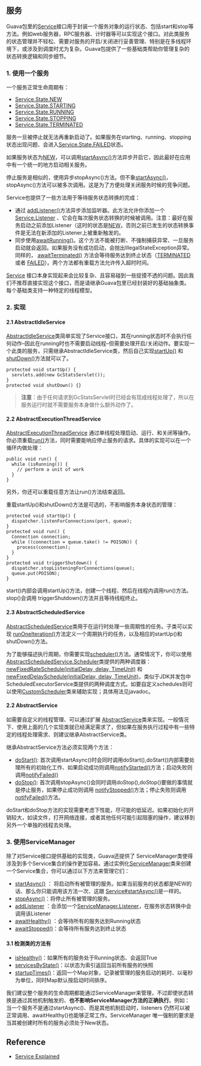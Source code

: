 ## 服务
Guava包里的[Service](http://google.github.io/guava/releases/snapshot/api/docs/com/google/common/util/concurrent/Service.html)接口用于封装一个服务对象的运行状态、包括start和stop等方法。例如web服务器，RPC服务器、计时器等可以实现这个接口。对此类服务的状态管理并不轻松、需要对服务的开启/关闭进行妥善管理、特别是在多线程环境下，或涉及到调度时尤为复杂。Guava包提供了一些基础类帮助你管理复杂的状态转换逻辑和同步细节。
### 1. 使用一个服务
一个服务正常生命周期有：
- [Service.State.NEW](http://google.github.io/guava/releases/snapshot/api/docs/com/google/common/util/concurrent/Service.State.html#NEW)
- [Service.State.STARTING](http://google.github.io/guava/releases/snapshot/api/docs/com/google/common/util/concurrent/Service.State.html#STARTING)
- [Service.State.RUNNING](http://google.github.io/guava/releases/snapshot/api/docs/com/google/common/util/concurrent/Service.State.html#RUNNING)
- [Service.State.STOPPING](http://google.github.io/guava/releases/snapshot/api/docs/com/google/common/util/concurrent/Service.State.html#STOPPING)
- [Service.State.TERMINATED](http://google.github.io/guava/releases/snapshot/api/docs/com/google/common/util/concurrent/Service.State.html#TERMINATED)

服务一旦被停止就无法再重新启动了。如果服务在starting、running、stopping状态出现问题、会进入[Service.State.FAILED](http://google.github.io/guava/releases/snapshot/api/docs/com/google/common/util/concurrent/Service.State.html#FAILED)状态。

如果服务状态为[NEW](http://google.github.io/guava/releases/snapshot/api/docs/com/google/common/util/concurrent/Service.State.html#NEW)，可以调用[startAsync()](http://google.github.io/guava/releases/snapshot/api/docs/com/google/common/util/concurrent/Service.html#startAsync--)方法异步开启它，因此最好在应用中有一个统一的地方启动相关服务。

停止服务是相似的，使用异步stopAsync()方法。但不象[startAsync()](http://google.github.io/guava/releases/snapshot/api/docs/com/google/common/util/concurrent/Service.html#startAsync--)，stopAsync()方法可以被多次调用。这是为了方便处理关闭服务时候的竞争问题。

Service也提供了一些方法用于等待服务状态转换的完成：
- 通过 [addListener()](http://google.github.io/guava/releases/snapshot/api/docs/com/google/common/util/concurrent/Service.html#addListener--)方法异步添加监听器。此方法允许你添加一个 [Service.Listener](http://google.github.io/guava/releases/snapshot/api/docs/com/google/common/util/concurrent/Service.Listener.html) 、它会在每次服务状态转换的时候被调用。注意：最好在服务启动之前添加Listener（这时的状态是[NEW](http://google.github.io/guava/releases/snapshot/api/docs/com/google/common/util/concurrent/Service.State.html#NEW)，否则之前已发生的状态转换事件是无法在新添加的Listener上被重新触发的。
- 同步使用[awaitRunning()](http://google.github.io/guava/releases/snapshot/api/docs/com/google/common/util/concurrent/Service.html#awaitRunning--)。这个方法不能被打断、不强制捕获异常、一旦服务启动就会返回。如果服务没有成功启动，会抛出IllegalStateException异常。同样的， [awaitTerminated()](http://google.github.io/guava/releases/snapshot/api/docs/com/google/common/util/concurrent/Service.html#awaitTerminated--) 方法会等待服务达到终止状态（[TERMINATED](http://google.github.io/guava/releases/snapshot/api/docs/com/google/common/util/concurrent/Service.State.html#TERMINATED) 或者 [FAILED](http://google.github.io/guava/releases/snapshot/api/docs/com/google/common/util/concurrent/Service.State.html#FAILED)）。两个方法都有重载方法允许传入超时时间。

[Service](http://google.github.io/guava/releases/snapshot/api/docs/com/google/common/util/concurrent/Service.html) 接口本身实现起来会比较复杂、且容易碰到一些捉摸不透的问题。因此我们不推荐直接实现这个接口，而是请继承Guava包里已经封装好的基础抽象类。每个基础类支持一种特定的线程模型。
### 2. 实现
#### 2.1 AbstractIdleService
[AbstractIdleService](http://google.github.io/guava/releases/snapshot/api/docs/com/google/common/util/concurrent/AbstractIdleService.html)类简单实现了Service接口，其在running状态时不会执行任何动作–因此在running时也不需要启动线程–但需要处理开启/关闭动作。要实现一个此类的服务，只需继承AbstractIdleService类，然后自己实现[startUp()](http://google.github.io/guava/releases/snapshot/api/docs/com/google/common/util/concurrent/AbstractIdleService.html#startUp--) 和[shutDown()](http://google.github.io/guava/releases/snapshot/api/docs/com/google/common/util/concurrent/AbstractIdleService.html#shutDown--)方法就可以了。
```
protected void startUp() {
  servlets.add(new GcStatsServlet());
}
protected void shutDown() {}
```
> **注意**：由于任何请求到GcStatsServlet时已经会有现成线程处理了，所以在服务运行时就不需要服务本身做什么额外动作了。
#### 2.2 AbstractExecutionThreadService
[AbstractExecutionThreadService](http://google.github.io/guava/releases/snapshot/api/docs/com/google/common/util/concurrent/AbstractExecutionThreadService.html) 通过单线程处理启动、运行、和关闭等操作。你必须重载[run()](http://google.github.io/guava/releases/snapshot/api/docs/com/google/common/util/concurrent/AbstractExecutionThreadService.html#run--)方法，同时需要能响应停止服务的请求。具体的实现可以在一个循环内做处理：
```
public void run() {
  while (isRunning()) {
    // perform a unit of work
  }
}
```
另外，你还可以重载任意方法让run()方法结束返回。

重载startUp()和shutDown()方法是可选的，不影响服务本身状态的管理：
```
protected void startUp() {
  dispatcher.listenForConnections(port, queue);
}
protected void run() {
  Connection connection;
  while ((connection = queue.take() != POISON)) {
    process(connection);
  }
}
protected void triggerShutdown() {
  dispatcher.stopListeningForConnections(queue);
  queue.put(POISON);
}
```
start()内部会调用startUp()方法，创建一个线程、然后在线程内调用run()方法。stop()会调用 triggerShutdown()方法并且等待线程终止。
#### 2.3 AbstractScheduledService
[AbstractScheduledService](http://google.github.io/guava/releases/snapshot/api/docs/com/google/common/util/concurrent/AbstractScheduledService.html)类用于在运行时处理一些周期性的任务。子类可以实现 [runOneIteration()](http://google.github.io/guava/releases/snapshot/api/docs/com/google/common/util/concurrent/AbstractScheduledService.html#runOneIteration--)方法定义一个周期执行的任务，以及相应的startUp()和shutDown()方法。

为了能够描述执行周期，你需要实现[scheduler()](http://google.github.io/guava/releases/snapshot/api/docs/com/google/common/util/concurrent/AbstractScheduledService.html#scheduler--)方法。通常情况下，你可以使用[AbstractScheduledService.Scheduler](http://google.github.io/guava/releases/snapshot/api/docs/com/google/common/util/concurrent/AbstractScheduledService.Scheduler.html)类提供的两种调度器：[newFixedRateSchedule(initialDelay, delay, TimeUnit)](http://google.github.io/guava/releases/snapshot/api/docs/com/google/common/util/concurrent/AbstractScheduledService.Scheduler.html#newFixedRateSchedule-long-long-java.util.concurrent.TimeUnit-)  和[newFixedDelaySchedule(initialDelay, delay, TimeUnit)](http://google.github.io/guava/releases/snapshot/api/docs/com/google/common/util/concurrent/AbstractScheduledService.Scheduler.html#newFixedDelaySchedule-long-long-java.util.concurrent.TimeUnit-)，类似于JDK并发包中ScheduledExecutorService类提供的两种调度方式。如要自定义schedules则可以使用[CustomScheduler](http://google.github.io/guava/releases/snapshot/api/docs/com/google/common/util/concurrent/AbstractScheduledService.CustomScheduler.html)类来辅助实现；具体用法见javadoc。
#### 2.2 AbstractService
如需要自定义的线程管理、可以通过扩展 [AbstractService](http://google.github.io/guava/releases/snapshot/api/docs/com/google/common/util/concurrent/AbstractService.html)类来实现。一般情况下、使用上面的几个实现类就已经满足需求了，但如果在服务执行过程中有一些特定的线程处理需求、则建议继承AbstractService类。

继承AbstractService方法必须实现两个方法：
- [doStart()](http://google.github.io/guava/releases/snapshot/api/docs/com/google/common/util/concurrent/AbstractService.html#doStart--):  首次调用startAsync()时会同时调用doStart(),doStart()内部需要处理所有的初始化工作、如果启动成功则调用[notifyStarted()](http://google.github.io/guava/releases/snapshot/api/docs/com/google/common/util/concurrent/AbstractService.html#notifyStarted--)方法；启动失败则调用[notifyFailed()](http://google.github.io/guava/releases/snapshot/api/docs/com/google/common/util/concurrent/AbstractService.html#notifyFailed-java.lang.Throwable-)
- [doStop()](http://google.github.io/guava/releases/snapshot/api/docs/com/google/common/util/concurrent/AbstractService.html#doStop--):  首次调用stopAsync()会同时调用doStop(),doStop()要做的事情就是停止服务，如果停止成功则调用 [notifyStopped()](http://google.github.io/guava/releases/snapshot/api/docs/com/google/common/util/concurrent/AbstractService.html#notifyStopped--)方法；停止失败则调用 [notifyFailed()](http://google.github.io/guava/releases/snapshot/api/docs/com/google/common/util/concurrent/AbstractService.html#notifyFailed-java.lang.Throwable-)方法。

doStart和doStop方法的实现需要考虑下性能，尽可能的低延迟。如果初始化的开销较大，如读文件，打开网络连接，或者其他任何可能引起阻塞的操作，建议移到另外一个单独的线程去处理。
### 3. 使用ServiceManager
除了对Service接口提供基础的实现类，Guava还提供了 ServiceManager类使得涉及到多个Service集合的操作更加容易。通过实例化[ServiceManager](http://google.github.io/guava/releases/snapshot/api/docs/com/google/common/util/concurrent/ServiceManager.html)类来创建一个Service集合，你可以通过以下方法来管理它们：
- [startAsync()](http://google.github.io/guava/releases/snapshot/api/docs/com/google/common/util/concurrent/ServiceManager.html#startAsync--) ： 将启动所有被管理的服务。如果当前服务的状态都是NEW的话、那么你只能调用该方法一次、这跟 [Service#startAsync()](http://google.github.io/guava/releases/snapshot/api/docs/com/google/common/util/concurrent/Service.html#startAsync--)是一样的。
- [stopAsync()](http://google.github.io/guava/releases/snapshot/api/docs/com/google/common/util/concurrent/ServiceManager.html#stopAsync--)：将停止所有被管理的服务。
- [addListener](http://google.github.io/guava/releases/snapshot/api/docs/com/google/common/util/concurrent/ServiceManager.html#addListener-com.google.common.util.concurrent.ServiceManager.Listener-java.util.concurrent.Executor-) ：会添加一个[ServiceManager.Listener](http://google.github.io/guava/releases/snapshot/api/docs/com/google/common/util/concurrent/ServiceManager.Listener.html)，在服务状态转换中会调用该Listener
- [awaitHealthy()](http://google.github.io/guava/releases/snapshot/api/docs/com/google/common/util/concurrent/ServiceManager.html#awaitHealthy--) ：会等待所有的服务达到Running状态
- [awaitStopped()](http://google.github.io/guava/releases/snapshot/api/docs/com/google/common/util/concurrent/ServiceManager.html#awaitStopped--)：会等待所有服务达到终止状态
#### 3.1 检测类的方法有
- [isHealthy()](http://google.github.io/guava/releases/snapshot/api/docs/com/google/common/util/concurrent/ServiceManager.html#isHealthy--)：如果所有的服务处于Running状态、会返回True
- [servicesByState()](http://google.github.io/guava/releases/snapshot/api/docs/com/google/common/util/concurrent/ServiceManager.html#servicesByState--)：以状态为索引返回当前所有服务的快照
- [startupTimes()](http://google.github.io/guava/releases/snapshot/api/docs/com/google/common/util/concurrent/ServiceManager.html#startupTimes--)：返回一个Map对象，记录被管理的服务启动的耗时、以毫秒为单位，同时Map默认按启动时间排序。

我们建议整个服务的生命周期都能通过ServiceManager来管理，不过即使状态转换是通过其他机制触发的、**也不影响ServiceManager方法的正确执行**。例如：当一个服务不是通过startAsync()、而是其他机制启动时，listeners 仍然可以被正常调用、awaitHealthy()也能够正常工作。ServiceManager 唯一强制的要求是当其被创建时所有的服务必须处于New状态。

## Reference
- [Service Explained](https://github.com/google/guava/wiki/ServiceExplained)